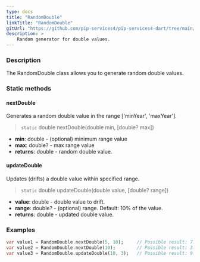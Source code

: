 ```yaml
---
type: docs
title: "RandomDouble"
linkTitle: "RandomDouble"
gitUrl: "https://github.com/pip-services4/pip-services4-dart/tree/main/pip-services4-data-dart"
description: >
    Random generator for double values.
---
```


### Description

The RandomDouble class allows you to generate random double values.

### Static methods

#### nextDouble
Generates a random double value in the range ['minYear', 'maxYear']. 

> `static` double nextDouble(double min, [double? max])

- **min**: double - (optional) minimum range value
- **max**: double? - max range value
- **returns**: double - random double value.

#### updateDouble
Updates (drifts) a double value within specified range.

> `static` double updateDouble(double value, [double? range])

- **value**: double - double value to drift.
- **range**: double? - (optional) range. Default: 10% of the value.
- **returns**: double - updated double value.

### Examples

```dart
var value1 = RandomDouble.nextDouble(5, 10);     // Possible result: 7.3
var value2 = RandomDouble.nextDouble(10);        // Possible result: 3.7
var value3 = RandomDouble.updateDouble(10, 3);   // Possible result: 9.2

```
